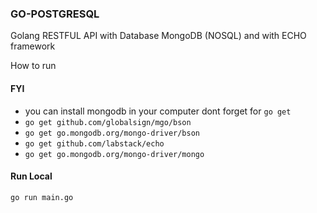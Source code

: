 ### GO-POSTGRESQL
Golang RESTFUL API with Database MongoDB (NOSQL)
and with ECHO framework 

How to run
#### FYI
- you can install mongodb in your computer
dont forget for `go get`
- `go get github.com/globalsign/mgo/bson`
- `go get go.mongodb.org/mongo-driver/bson`
- `go get github.com/labstack/echo`
- `go get go.mongodb.org/mongo-driver/mongo`

#### Run Local
`go run main.go`



